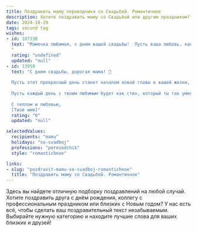 ```yaml
---
title: Поздравить маму переводчика со Свадьбой. Романтичное
description: Хотите поздравить маму со Свадьбой или другим праздником? Наш ИИ создаст незабываемое поздравление, а вы обязательно выделитесь среди других.  
date: 2024-10-29
tags: second tag
wishes:
- id: 107338
  text: "Мамочка любимая, с днем вашей свадьбы!  Пусть ваша любовь, как прекрасный, многогранный перевод, раскрывает перед вами новые миры счастья и нежности,  радуя переливами чувств и неповторимыми оттенками радости.  Пусть каждый день вашей совместной жизни будет написан на языке любви и взаимного уважения, а каждое мгновение – переведено на язык нежных объятий и счастливых улыбок.  Счастья вам, безграничной любви и долгих лет совместной жизни!
  "
  rating: "undefined"
  updated: "null"
- id: 13959
  text: "С днем свадьбы, дорогая мама! 💐
  
  Пусть этот прекрасный день станет началом новой главы в вашей жизни, полный любви, гармонии и счастья. Как профессионал переводчик, ты открываешь для себя новые миры, и сегодня ты открываешь мир совместной жизни, полный романтики и приключений.
  
  Пусть каждый день с твоим любимым будет как стих, который ты так умело переводишь – глубокий, трогательный и неповторимый. 🌹
  
  С теплом и любовью,
  [Твоё имя]"
  rating: "0"
  updated: "null"

selectedValues:
  recipients: "mamu"
  holidays: "so-svadboj"
  professions: "perevodchik"
  style: "romantichnoe"

links:
- slug: "pozdravit-mamu-so-svadboj-romantichnoe"
  title: "Поздравить маму со Свадьбой. Романтичное"
---
```


Здесь вы найдете отличную подборку поздравлений на любой случай. 
Хотите поздравить друга с днём рождения, коллегу с профессиональным праздником или близких с Новым годом? У нас есть всё, чтобы сделать ваш поздравительный текст незабываемым. Выбирайте нужную категорию и находите лучшие слова для ваших близких и друзей!
